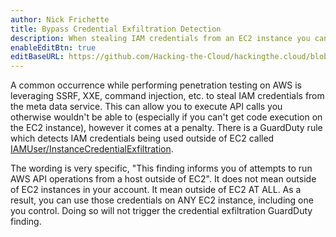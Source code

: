 ```yaml
---
author: Nick Frichette
title: Bypass Credential Exfiltration Detection
description: When stealing IAM credentials from an EC2 instance you can avoid a GuardDuty detection by using the keys from another EC2 instance
enableEditBtn: true
editBaseURL: https://github.com/Hacking-the-Cloud/hackingthe.cloud/blob/master/content
---
```

A common occurrence while performing penetration testing on AWS is leveraging SSRF, XXE, command injection, etc. to steal IAM credentials from the meta data service. This can allow you to execute API calls you otherwise wouldn't be able to (especially if you can't get code execution on the EC2 instance), however it comes at a penalty. There is a GuardDuty rule which detects IAM credentials being used outside of EC2 called [IAMUser/InstanceCredentialExfiltration](https://docs.aws.amazon.com/guardduty/latest/ug/guardduty_finding-types-iam.html#unauthorizedaccess-iam-instancecredentialexfiltration).

The wording is very specific, "This finding informs you of attempts to run AWS API operations from a host outside of EC2". It does not mean outside of EC2 instances in your account. It mean outside of EC2 AT ALL. As a result, you can use those credentials on ANY EC2 instance, including one you control. Doing so will not trigger the credential exfiltration GuardDuty finding.